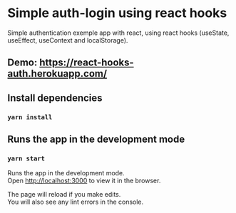 # Simple auth-login using react hooks

Simple authentication exemple app with react, using react hooks (useState, useEffect, useContext and localStorage).

## Demo: https://react-hooks-auth.herokuapp.com/

## Install dependencies

### `yarn install`

## Runs the app in the development mode

### `yarn start`

Runs the app in the development mode.\
Open [http://localhost:3000](http://localhost:3000) to view it in the browser.

The page will reload if you make edits.\
You will also see any lint errors in the console.
